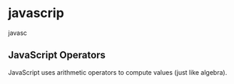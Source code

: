 # javascrip
javasc
<!DOCTYPE html>
<html>
<body>

<h2>JavaScript Operators</h2>

<p>JavaScript uses arithmetic operators to compute values (just like algebra).</p>

<p id="demo"></p>

<script>
document.getElementById("demo").innerHTML = (5 + 6) * 10;
</script>

</body>
</html>
